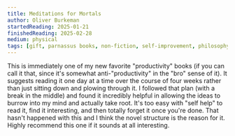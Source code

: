 ```yaml
---
title: Meditations for Mortals
author: Oliver Burkeman
startedReading: 2025-01-21
finishedReading: 2025-02-28
medium: physical
tags: [gift, parnassus books, non-fiction, self-improvement, philosophy]
---
```


This is immediately one of my new favorite "productivity" books (if you can call it that, since it's somewhat anti-"productivity" in the "bro" sense of it). It suggests reading it one day at a time over the course of four weeks rather than just sitting down and plowing through it. I followed that plan (with a break in the middle) and found it incredibly helpful in allowing the ideas to burrow into my mind and actually take root. It's too easy with "self help" to read it, find it interesting, and then totally forget it once you're done. That hasn't happened with this and I think the novel structure is the reason for it. Highly recommend this one if it sounds at all interesting.
